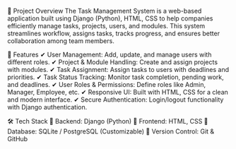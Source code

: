 📌 Project Overview
The Task Management System is a web-based application built using Django (Python), HTML, CSS to help companies efficiently manage tasks, projects, users, and modules. This system streamlines workflow, assigns tasks, tracks progress, and ensures better collaboration among team members.

🚀 Features
✔ User Management: Add, update, and manage users with different roles.
✔ Project & Module Handling: Create and assign projects with modules.
✔ Task Assignment: Assign tasks to users with deadlines and priorities.
✔ Task Status Tracking: Monitor task completion, pending work, and deadlines.
✔ User Roles & Permissions: Define roles like Admin, Manager, Employee, etc.
✔ Responsive UI: Built with HTML, CSS for a clean and modern interface.
✔ Secure Authentication: Login/logout functionality with Django authentication.

🛠️ Tech Stack
🔹 Backend: Django (Python)
🔹 Frontend: HTML, CSS
🔹 Database: SQLite / PostgreSQL (Customizable)
🔹 Version Control: Git & GitHub
